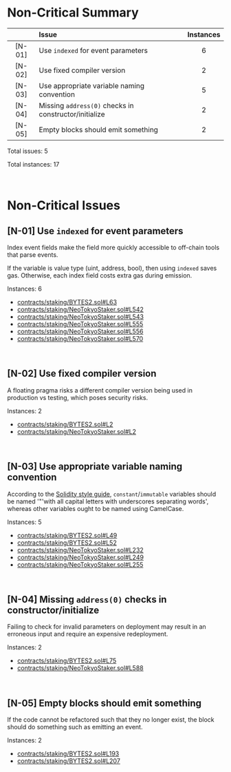 # Non-Critical Summary
| |Issue|Instances|
|:-:|:-|:-:|
|[N-01]|Use `indexed` for event parameters|6|
|[N-02]|Use fixed compiler version|2|
|[N-03]|Use appropriate variable naming convention|5|
|[N-04]|Missing `address(0)` checks in constructor/initialize|2|
|[N-05]|Empty blocks should emit something|2|

Total issues: 5

Total instances: 17

&nbsp;
# Non-Critical Issues
## [N-01] Use `indexed` for event parameters

Index event fields make the field more quickly accessible to off-chain tools that parse events. 

If the variable is value type (uint, address, bool), then using `indexed` saves gas. Otherwise, each index field costs extra gas during emission.

Instances: 6
- [contracts/staking/BYTES2.sol#L63](https://github.com/code-423n4/2023-03-neotokyo/blob/main/contracts/staking/BYTES2.sol#L63)
- [contracts/staking/NeoTokyoStaker.sol#L542](https://github.com/code-423n4/2023-03-neotokyo/blob/main/contracts/staking/NeoTokyoStaker.sol#L542)
- [contracts/staking/NeoTokyoStaker.sol#L543](https://github.com/code-423n4/2023-03-neotokyo/blob/main/contracts/staking/NeoTokyoStaker.sol#L543)
- [contracts/staking/NeoTokyoStaker.sol#L555](https://github.com/code-423n4/2023-03-neotokyo/blob/main/contracts/staking/NeoTokyoStaker.sol#L555)
- [contracts/staking/NeoTokyoStaker.sol#L556](https://github.com/code-423n4/2023-03-neotokyo/blob/main/contracts/staking/NeoTokyoStaker.sol#L556)
- [contracts/staking/NeoTokyoStaker.sol#L570](https://github.com/code-423n4/2023-03-neotokyo/blob/main/contracts/staking/NeoTokyoStaker.sol#L570)

&nbsp;
## [N-02] Use fixed compiler version

A floating pragma risks a different compiler version being used in production vs testing, which poses security risks.

Instances: 2
- [contracts/staking/BYTES2.sol#L2](https://github.com/code-423n4/2023-03-neotokyo/blob/main/contracts/staking/BYTES2.sol#L2)
- [contracts/staking/NeoTokyoStaker.sol#L2](https://github.com/code-423n4/2023-03-neotokyo/blob/main/contracts/staking/NeoTokyoStaker.sol#L2)

&nbsp;
## [N-03] Use appropriate variable naming convention

According to the [Solidity style guide](https://docs.soliditylang.org/en/v0.8.17/style-guide.html#local-and-state-variable-names), `constant`/`immutable` variables should be named '"'with all capital letters with underscores separating words', whereas other variables ought to be named using CamelCase.

Instances: 5
- [contracts/staking/BYTES2.sol#L49](https://github.com/code-423n4/2023-03-neotokyo/blob/main/contracts/staking/BYTES2.sol#L49)
- [contracts/staking/BYTES2.sol#L52](https://github.com/code-423n4/2023-03-neotokyo/blob/main/contracts/staking/BYTES2.sol#L52)
- [contracts/staking/NeoTokyoStaker.sol#L232](https://github.com/code-423n4/2023-03-neotokyo/blob/main/contracts/staking/NeoTokyoStaker.sol#L232)
- [contracts/staking/NeoTokyoStaker.sol#L249](https://github.com/code-423n4/2023-03-neotokyo/blob/main/contracts/staking/NeoTokyoStaker.sol#L249)
- [contracts/staking/NeoTokyoStaker.sol#L255](https://github.com/code-423n4/2023-03-neotokyo/blob/main/contracts/staking/NeoTokyoStaker.sol#L255)

&nbsp;
## [N-04] Missing `address(0)` checks in constructor/initialize

Failing to check for invalid parameters on deployment may result in an erroneous input and require an expensive redeployment.

Instances: 2
- [contracts/staking/BYTES2.sol#L75](https://github.com/code-423n4/2023-03-neotokyo/blob/main/contracts/staking/BYTES2.sol#L75)
- [contracts/staking/NeoTokyoStaker.sol#L588](https://github.com/code-423n4/2023-03-neotokyo/blob/main/contracts/staking/NeoTokyoStaker.sol#L588)

&nbsp;
## [N-05] Empty blocks should emit something

If the code cannot be refactored such that they no longer exist, the block should do something such as emitting an event.

Instances: 2
- [contracts/staking/BYTES2.sol#L193](https://github.com/code-423n4/2023-03-neotokyo/blob/main/contracts/staking/BYTES2.sol#L193)
- [contracts/staking/BYTES2.sol#L207](https://github.com/code-423n4/2023-03-neotokyo/blob/main/contracts/staking/BYTES2.sol#L207)
